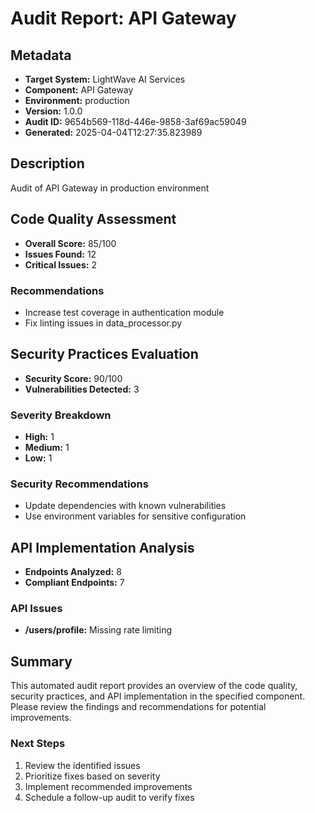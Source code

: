 # Audit Report: API Gateway

## Metadata

- **Target System:** LightWave AI Services
- **Component:** API Gateway
- **Environment:** production
- **Version:** 1.0.0
- **Audit ID:** 9654b569-118d-446e-9858-3af69ac59049
- **Generated:** 2025-04-04T12:27:35.823989

## Description

Audit of API Gateway in production environment

## Code Quality Assessment

- **Overall Score:** 85/100
- **Issues Found:** 12
- **Critical Issues:** 2

### Recommendations

- Increase test coverage in authentication module
- Fix linting issues in data_processor.py

## Security Practices Evaluation

- **Security Score:** 90/100
- **Vulnerabilities Detected:** 3

### Severity Breakdown

- **High:** 1
- **Medium:** 1
- **Low:** 1

### Security Recommendations

- Update dependencies with known vulnerabilities
- Use environment variables for sensitive configuration

## API Implementation Analysis

- **Endpoints Analyzed:** 8
- **Compliant Endpoints:** 7

### API Issues

- **/users/profile:** Missing rate limiting

## Summary

This automated audit report provides an overview of the code quality, security practices,
and API implementation in the specified component. Please review the findings and
recommendations for potential improvements.

### Next Steps

1. Review the identified issues
2. Prioritize fixes based on severity
3. Implement recommended improvements
4. Schedule a follow-up audit to verify fixes
